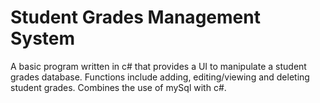 # Student Grades Management System

A basic program written in c# that provides a UI to manipulate a student grades database. Functions include adding, editing/viewing and deleting student grades. 
Combines the use of mySql with c#.
